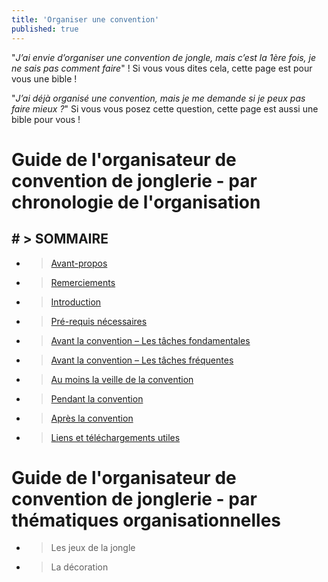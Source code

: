 ```yaml
---
title: 'Organiser une convention'
published: true
---
```


"_J’ai envie d’organiser une convention de jongle, mais c’est la 1ère fois, je ne sais pas comment faire_" ! Si vous vous dites cela, cette page est pour vous une bible !

"_J’ai déjà organisé une convention, mais je me demande si je peux pas faire mieux ?_" Si vous vous posez cette question, cette page est aussi une bible pour vous !

# Guide de l'organisateur de convention de jonglerie - par chronologie de l'organisation

## # > SOMMAIRE

* > [Avant-propos]( 	/organiser-une-convention/avant-propos)	
* > [Remerciements]( 	/organiser-une-convention/remerciements)	 	
* > [Introduction]( 	/organiser-une-convention/introduction)	
* > [Pré-requis nécessaires]( 	/organiser-une-convention/pre-requis-necessaires)
* > [Avant la convention – Les tâches fondamentales]( 	/organiser-une-convention/avant-la-convention-les-taches-fondamentales)
* > [Avant la convention – Les tâches fréquentes]( 	/organiser-une-convention/avant-la-convention-les-taches-frequentes)
* > [Au moins la veille de la convention]( 	/organiser-une-convention/au-moins-la-veille-de-la-convention)
* > [Pendant la convention]( 	/organiser-une-convention/pendant-la-convention)	
* > [Après la convention]( 	/organiser-une-convention/apres-la-convention)
* > [Liens et téléchargements utiles]( 	/organiser-une-convention/liens-utiles)

# Guide de l'organisateur de convention de jonglerie - par thématiques organisationnelles

* > Les jeux de la jongle
* > La décoration

